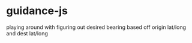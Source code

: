 ﻿# guidance-js

playing around with figuring out desired bearing based off origin lat/long and dest lat/long
